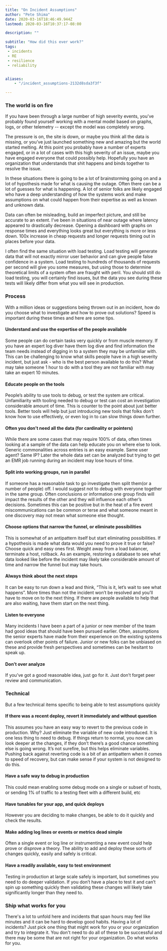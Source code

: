 ```yaml
---
title: "On Incident Assumptions"
author: "Pete Shima"
date: 2020-03-16T18:46:49.944Z
lastmod: 2020-03-16T10:37:17-08:00

description: ""

subtitle: "How did this ever work?"
tags:
 - incidents
 - RE
 - resilience
 - reliability


aliases:
    - "/incident_assumptions-2132d8sda3f3f"

---
```


### The world is on fire

If you have been through a large number of high severity events, you've probably found yourself working with a mental model based on graphs, logs, or other telemetry -- except the model was completely wrong.

The pressure is on, the site is down, or maybe you think all the data is missing, or you’ve just launched something new and amazing but the world started melting.  At this point you probably have a number of experts engaged, or in a lot of cases with this high severity of an issue, maybe you have engaged everyone that could possibly help.  Hopefully you have an organization that understands that shit happens and binds together to resolve the issue.

In these situations there is going to be a lot of brainstorming going on and a lot of hypothesis made for what is causing the outage. Often there can be a lot of guesses for what is happening.  A lot of senior folks are likely engaged who have a deep understanding of how the systems work and make assumptions on what could happen from their expertise as well as known and unknown data.

Data can often be misleading, build an imperfect picture, and still be accurate to an extent.  I’ve been in situations of near outage where latency appeared to drastically decrease.  Opening a dashboard with graphs on response times and everything looks great but everything is more or less down. 100x increase in cheap requests and longer requests timing out in places before your data.  

I often find the same situation with load testing.  Load testing will generate data that will not exactly mirror user behavior and can give people false confidence in a system.  Load testing to hundreds of thousands of requests per second will give you some measures, but using those to determine theoretical limits of a system often are fraught with peril.  You should still do load testing, you will certainly find issues, but the data you see during these tests will likely differ from what you will see in production.  

### Process 

With a million ideas or suggestions being thrown out in an incident, how do you choose what to investigate and how to prove out solutions?  Speed is important during these times and here are some tips.

#### Understand and use the expertise of the people available
Some people can do certain tasks very quickly or from muscle memory.  If you have an expert log diver have them log dive and find information the team needs instead of digging in to a system they may be unfamiliar with.  This can be challenging to know what skills people have in a high severity incident, but just ask - who is the best person available to do this?  What may take someone 1 hour to do with a tool they are not familiar with may take an expert 10 minutes.  

#### Educate people on the tools
People’s ability to use tools to debug, or test the system are critical.  Unfamiliarity with tooling needed to debug or test can cost an investigation considerable amount of time.  This is counter to the point about just better tools. Better tools will help but just introducing new tools that folks don’t know how to use effectively, or even log in to can slow things down further.  

#### Often you don’t need all the data (for cardinality or pointers)
While there are some cases that may require 100% of data, often times looking at a sample of the data can help educate you on where else to look.  Generic commonalities across entries is an easy example.  Same user agent?  Same IP?  Later the whole data set can be analyzed but trying to get an EMR job running during an incident may lose hours of time.

#### Split into working groups, run in parallel
If someone has a reasonable task to go investigate then split them(or a number of people) off.  I would suggest not to debug with everyone together in the same group.  Often conclusions or information one group finds will impact the results of the other and they will influence each other’s decisions.  Sometimes this can be positive but in the heat of a fire event miscommunications can be common or terse and what someone meant in one discovery may not mean what someone else thought.

#### Choose options that narrow the funnel, or eliminate possibilities
This is somewhat of an antipattern itself but start eliminating possibilities.  If a hypothesis is made what data would you need to prove it true or false?  Choose quick and easy ones first.  Weight away from a load balancer, terminate a host, rollback.  As an example, restoring a database to see what data looked like before the incident may likely take considerable amount of time and narrow the funnel but may take hours.

#### Always think about the next steps
It can be easy to run down a lead and think, “This is it, let’s wait to see what happens”. More times than not the incident won’t be resolved and you’ll have to move on to the next thing.  If there are people available to help that are also waiting, have them start on the next thing.

#### Listen to everyone
Many incidents I have been a part of a junior or new member of the team had good ideas that should have been pursued earlier.  Often, assumptions the senior experts have made from their experience on the existing systems can overlook other points of failure.  Junior or new folks can be unbiased on these and provide fresh perspectives and sometimes can be hesitant to speak up.

#### Don’t over analyze
If you’ve got a good reasonable idea, just go for it.  Just don’t forget peer review and communication.


### Technical
But a few technical items specific to being able to test assumptions quickly

#### If there was a recent deploy, revert it immediately and without question
This assumes you have an easy way to revert to the previous code in production.  Why?  Just eliminate the variable of new code introduced.  It is one less thing to need to debug.  If things return to normal, you now can look deeper at the changes, if they don’t there’s a good chance something else is going wrong.  It’s not surefire, but this helps eliminate variables.  Pushing back against reverting code is a bit of an antipattern when it comes to speed of recovery, but can make sense if your system is not designed to do this.

#### Have a safe way to debug in production
This could mean enabling some debug mode on a single or subset of hosts, or sending 1% of traffic to a testing fleet with a different build, etc

#### Have tunables for your app, and quick deploys
However you are deciding to make changes, be able to do it quickly and check the results.

#### Make adding log lines or events or metrics dead simple
Often a single event or log line or instrumenting a new event could help prove or disprove a theory.  The ability to add and deploy these sorts of changes quickly, easily and safely is critical.

#### Have a readily available, easy to test environment
Testing in production at large scale safely is important, but sometimes you need to do deeper validation.  If you don’t have a place to test it and can’t spin up something quickly then validating these changes will likely take significantly longer than they need to.

### Ship what works for you

There's a lot to unfold here and incidents that span hours may feel like minutes and it can be hard to develop good habits.  Having a lot of incidents?  Just pick one thing that might work for you or your organization and try to integrate it.  You don't need to do all of these to be successful and there may be some that are not right for your organization.  Do what works for you.


